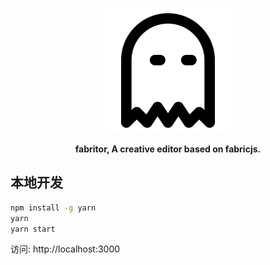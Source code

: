 <p align="center"><img alt="flow" src="/public/logo.svg"></p>

<p align="center"><strong>fabritor, A creative editor based on fabricjs.</strong></p>

## 本地开发

```bash
npm install -g yarn
yarn
yarn start
```

访问: http://localhost:3000